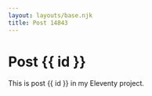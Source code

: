 ```yaml
---
layout: layouts/base.njk
title: Post 14843
---
```


# Post {{ id }}

This is post {{ id }} in my Eleventy project.
